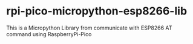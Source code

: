 # rpi-pico-micropython-esp8266-lib
This is a Micropython Library from communicate with ESP8266 AT command using RaspberryPi-Pico

